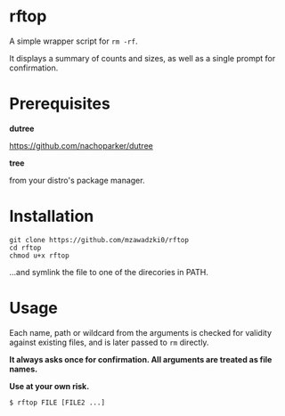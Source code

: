 # rftop

A simple wrapper script for `rm -rf`.

It displays a summary of counts and sizes, as well as a single prompt for confirmation.

# Prerequisites

**dutree** 

https://github.com/nachoparker/dutree

**tree**

from your distro's package manager.

# Installation

```
git clone https://github.com/mzawadzki0/rftop
cd rftop
chmod u+x rftop
```
...and symlink the file to one of the direcories in PATH.

# Usage

Each name, path or wildcard from the arguments is checked for validity against existing files, and is later passed to `rm` directly.

**It always asks once for confirmation. All arguments are treated as file names.**

**Use at your own risk.**

```
$ rftop FILE [FILE2 ...]
```
